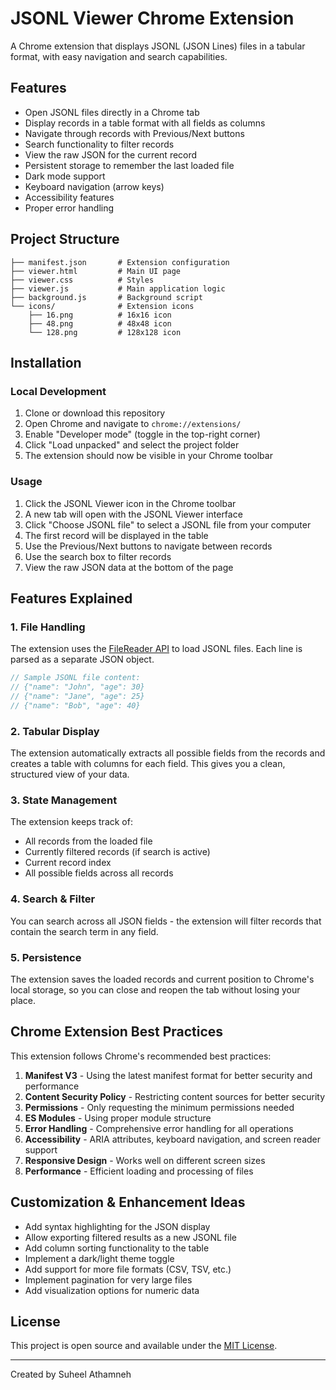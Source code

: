 # JSONL Viewer Chrome Extension

A Chrome extension that displays JSONL (JSON Lines) files in a tabular format, with easy navigation and search capabilities.

## Features

- Open JSONL files directly in a Chrome tab
- Display records in a table format with all fields as columns
- Navigate through records with Previous/Next buttons
- Search functionality to filter records
- View the raw JSON for the current record
- Persistent storage to remember the last loaded file
- Dark mode support
- Keyboard navigation (arrow keys)
- Accessibility features
- Proper error handling

## Project Structure

```
├── manifest.json       # Extension configuration
├── viewer.html         # Main UI page
├── viewer.css          # Styles
├── viewer.js           # Main application logic
├── background.js       # Background script
└── icons/              # Extension icons
    ├── 16.png          # 16x16 icon
    ├── 48.png          # 48x48 icon
    └── 128.png         # 128x128 icon
```

## Installation

### Local Development

1. Clone or download this repository
2. Open Chrome and navigate to `chrome://extensions/`
3. Enable "Developer mode" (toggle in the top-right corner)
4. Click "Load unpacked" and select the project folder
5. The extension should now be visible in your Chrome toolbar

### Usage

1. Click the JSONL Viewer icon in the Chrome toolbar
2. A new tab will open with the JSONL Viewer interface
3. Click "Choose JSONL file" to select a JSONL file from your computer
4. The first record will be displayed in the table
5. Use the Previous/Next buttons to navigate between records
6. Use the search box to filter records
7. View the raw JSON data at the bottom of the page

## Features Explained

### 1. File Handling

The extension uses the [FileReader API](https://developer.mozilla.org/en-US/docs/Web/API/FileReader) to load JSONL files. Each line is parsed as a separate JSON object.

```javascript
// Sample JSONL file content:
// {"name": "John", "age": 30}
// {"name": "Jane", "age": 25}
// {"name": "Bob", "age": 40}
```

### 2. Tabular Display

The extension automatically extracts all possible fields from the records and creates a table with columns for each field. This gives you a clean, structured view of your data.

### 3. State Management

The extension keeps track of:
- All records from the loaded file
- Currently filtered records (if search is active)
- Current record index
- All possible fields across all records

### 4. Search & Filter

You can search across all JSON fields - the extension will filter records that contain the search term in any field.

### 5. Persistence

The extension saves the loaded records and current position to Chrome's local storage, so you can close and reopen the tab without losing your place.

## Chrome Extension Best Practices

This extension follows Chrome's recommended best practices:

1. **Manifest V3** - Using the latest manifest format for better security and performance
2. **Content Security Policy** - Restricting content sources for better security
3. **Permissions** - Only requesting the minimum permissions needed
4. **ES Modules** - Using proper module structure
5. **Error Handling** - Comprehensive error handling for all operations
6. **Accessibility** - ARIA attributes, keyboard navigation, and screen reader support
7. **Responsive Design** - Works well on different screen sizes
8. **Performance** - Efficient loading and processing of files

## Customization & Enhancement Ideas

- Add syntax highlighting for the JSON display
- Allow exporting filtered results as a new JSONL file
- Add column sorting functionality to the table
- Implement a dark/light theme toggle
- Add support for more file formats (CSV, TSV, etc.)
- Implement pagination for very large files
- Add visualization options for numeric data

## License

This project is open source and available under the [MIT License](LICENSE).

---

Created by Suheel Athamneh